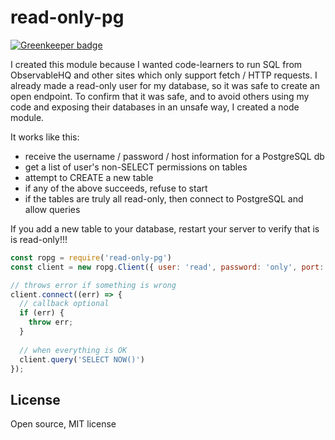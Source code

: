 # read-only-pg

[![Greenkeeper badge](https://badges.greenkeeper.io/mapmeld/read-only-pg.svg)](https://greenkeeper.io/)

I created this module because I wanted code-learners to run SQL from
ObservableHQ and other sites which only support fetch / HTTP requests.
I already made a read-only user for my database, so it was safe to create
an open endpoint. To confirm that it was safe, and to avoid others using
my code and exposing their databases in an unsafe way, I created a node module.

It works like this:
- receive the username / password / host information for a PostgreSQL db
- get a list of user's non-SELECT permissions on tables
- attempt to CREATE a new table
- if any of the above succeeds, refuse to start
- if the tables are truly all read-only, then connect to PostgreSQL and allow queries

If you add a new table to your database, restart your server to verify that
is is read-only!!!

```javascript
const ropg = require('read-only-pg')
const client = new ropg.Client({ user: 'read', password: 'only', port: 5432, host: 'db.example.com' });

// throws error if something is wrong
client.connect((err) => {
  // callback optional
  if (err) {
    throw err;
  }
  
  // when everything is OK
  client.query('SELECT NOW()')
});
```

## License

Open source, MIT license
